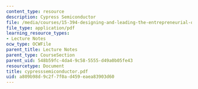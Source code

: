 ```yaml
---
content_type: resource
description: Cypress Semiconductor
file: /media/courses/15-394-designing-and-leading-the-entrepreneurial-organization-spring-2003/a809b98d9c2f7f0ad459eaea83903d60_cypresssemiconductor.pdf
file_type: application/pdf
learning_resource_types:
- Lecture Notes
ocw_type: OCWFile
parent_title: Lecture Notes
parent_type: CourseSection
parent_uid: 548b59fc-4da4-9c58-5555-d49a0b05fe43
resourcetype: Document
title: cypresssemiconductor.pdf
uid: a809b98d-9c2f-7f0a-d459-eaea83903d60
---
```

